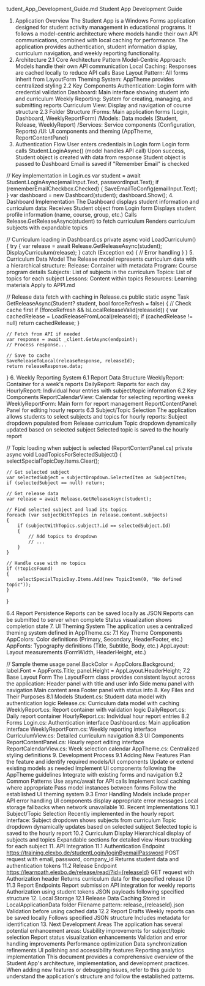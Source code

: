 tudent_App_Development_Guide.md
Student App Development Guide
1. Application Overview
The Student App is a Windows Forms application designed for student activity management in educational programs. It follows a model-centric architecture where models handle their own API communications, combined with local caching for performance. The application provides authentication, student information display, curriculum navigation, and weekly reporting functionality.
2. Architecture
2.1 Core Architecture Pattern
Model-Centric Approach: Models handle their own API communication
Local Caching: Responses are cached locally to reduce API calls
Base Layout Pattern: All forms inherit from LayoutForm
Theming System: AppTheme provides centralized styling
2.2 Key Components
Authentication: Login form with credential validation
Dashboard: Main interface showing student info and curriculum
Weekly Reporting: System for creating, managing, and submitting reports
Curriculum View: Display and navigation of course structure
2.3 Folder Structure
/Forms: Main application forms (Login, Dashboard, WeeklyReportForm)
/Models: Data models (Student, Release, WeeklyReport)
/Services: Service components (Configuration, Reports)
/UI: UI components and theming (AppTheme, ReportContentPanel)
3. Authentication Flow
User enters credentials in Login form
Login form calls Student.LoginAsync() (model handles API call)
Upon success, Student object is created with data from response
Student object is passed to Dashboard
Email is saved if "Remember Email" is checked

// Key implementation in Login.cs
var student = await Student.LoginAsync(emailInput.Text, passwordInput.Text);
if (rememberEmailCheckbox.Checked)
{
    SaveEmailToConfig(emailInput.Text);
}
var dashboard = new Dashboard(student);
dashboard.Show();
4. Dashboard Implementation
The Dashboard displays student information and curriculum data:
Receives Student object from Login form
Displays student profile information (name, course, group, etc.)
Calls Release.GetReleaseAsync(student) to fetch curriculum
Renders curriculum subjects with expandable topics

// Curriculum loading in Dashboard.cs
private async void LoadCurriculum()
{
    try
    {
        var release = await Release.GetReleaseAsync(student);
        DisplayCurriculum(release);
    }
    catch (Exception ex)
    {
        // Error handling
    }
}
5. Curriculum Data Model
The Release model represents curriculum data with a hierarchical structure:
Release: Container with metadata
Program: Course program details
Subjects: List of subjects in the curriculum
Topics: List of topics for each subject
Lessons: Content within topics
Resources: Learning materials
Apply to APPI.md

// Release data fetch with caching in Release.cs
public static async Task<Release> GetReleaseAsync(Student? student, bool forceRefresh = false)
{
    // Check cache first
    if (!forceRefresh && IsLocalReleaseValid(releaseId))
    {
        var cachedRelease = LoadReleaseFromLocal(releaseId);
        if (cachedRelease != null)
            return cachedRelease;
    }
    
    // Fetch from API if needed
    var response = await _client.GetAsync(endpoint);
    // Process response...
    
    // Save to cache
    SaveReleaseToLocal(releaseResponse, releaseId);
    return releaseResponse.data;
}
6. Weekly Reporting System
6.1 Report Data Structure
WeeklyReport: Container for a week's reports
DailyReport: Reports for each day
HourlyReport: Individual hour entries with subject/topic information
6.2 Key Components
ReportCalendarView: Calendar for selecting reporting weeks
WeeklyReportForm: Main form for report management
ReportContentPanel: Panel for editing hourly reports
6.3 Subject/Topic Selection
The application allows students to select subjects and topics for hourly reports:
Subject dropdown populated from Release curriculum
Topic dropdown dynamically updated based on selected subject
Selected topic is saved to the hourly report

// Topic loading when subject is selected (ReportContentPanel.cs)
private async void LoadTopicsForSelectedSubject()
{
    selectSpecialTopicDay.Items.Clear();
    
    // Get selected subject
    var selectedSubject = subjectDropdown.SelectedItem as SubjectItem;
    if (selectedSubject == null) return;
    
    // Get release data
    var release = await Release.GetReleaseAsync(student);
    
    // Find selected subject and load its topics
    foreach (var subjectWithTopics in release.content.subjects)
    {
        if (subjectWithTopics.subject?.id == selectedSubject.Id)
        {
            // Add topics to dropdown
            // ...
        }
    }
    
    // Handle case with no topics
    if (!topicsFound)
    {
        selectSpecialTopicDay.Items.Add(new TopicItem(0, "No defined topic"));
    }
}

6.4 Report Persistence
Reports can be saved locally as JSON
Reports can be submitted to server when complete
Status visualization shows completion state
7. UI Theming System
The application uses a centralized theming system defined in AppTheme.cs:
7.1 Key Theme Components
AppColors: Color definitions (Primary, Secondary, HeaderFooter, etc.)
AppFonts: Typography definitions (Title, Subtitle, Body, etc.)
AppLayout: Layout measurements (FormWidth, HeaderHeight, etc.)

// Sample theme usage
panel.BackColor = AppColors.Background;
label.Font = AppFonts.Title;
panel.Height = AppLayout.HeaderHeight;
7.2 Base Layout Form
The LayoutForm class provides consistent layout across the application:
Header panel with title and user info
Side menu panel with navigation
Main content area
Footer panel with status info
8. Key Files and Their Purposes
8.1 Models
Student.cs: Student data model with authentication logic
Release.cs: Curriculum data model with caching
WeeklyReport.cs: Report container with validation logic
DailyReport.cs: Daily report container
HourlyReport.cs: Individual hour report entries
8.2 Forms
Login.cs: Authentication interface
Dashboard.cs: Main application interface
WeeklyReportForm.cs: Weekly reporting interface
CurriculumView.cs: Detailed curriculum navigation
8.3 UI Components
ReportContentPanel.cs: Hourly report editing interface
ReportCalendarView.cs: Week selection calendar
AppTheme.cs: Centralized styling definitions
9. Development Process
9.1 Adding New Features
Plan the feature and identify required models/UI components
Update or extend existing models as needed
Implement UI components following the AppTheme guidelines
Integrate with existing forms and navigation
9.2 Common Patterns
Use async/await for API calls
Implement local caching where appropriate
Pass model instances between forms
Follow the established UI theming system
9.3 Error Handling
Models include proper API error handling
UI components display appropriate error messages
Local storage fallbacks when network unavailable
10. Recent Implementations
10.1 Subject/Topic Selection
Recently implemented in the hourly report interface:
Subject dropdown shows subjects from curriculum
Topic dropdown dynamically updates based on selected subject
Selected topic is saved to the hourly report
10.2 Curriculum Display
Hierarchical display of subjects and topics
Expandable sections for detailed view
Hours tracking for each subject
11. API Integration
11.1 Authentication Endpoint
https://training.elexbo.de/studentLogin/loginByemailPassword
POST request with email, password, company_id
Returns student data and authentication tokens
11.2 Release Endpoint
https://learnpath.elexbo.de/release/read/?id={releaseId}
GET request with Authorization header
Returns curriculum data for the specified release ID
11.3 Report Endpoints
Report submission API integration for weekly reports
Authorization using student tokens
JSON payloads following specified structure
12. Local Storage
12.1 Release Data Caching
Stored in LocalApplicationData folder
Filename pattern: release_{releaseId}.json
Validation before using cached data
12.2 Report Drafts
Weekly reports can be saved locally
Follows specified JSON structure
Includes metadata for identification
13. Next Development Areas
The application has several potential enhancement areas:
Usability improvements for subject/topic selection
Report status visualization enhancements
Validation and error handling improvements
Performance optimization
Data synchronization refinements
UI polishing and accessibility features
Reporting analytics implementation
This document provides a comprehensive overview of the Student App's architecture, implementation, and development practices. When adding new features or debugging issues, refer to this guide to understand the application's structure and follow the established patterns.

